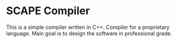# SCAPE Compiler
This is a simple compiler written in C++. Compiler for a proprietary language. Main goal is to design the software in professional grade.
